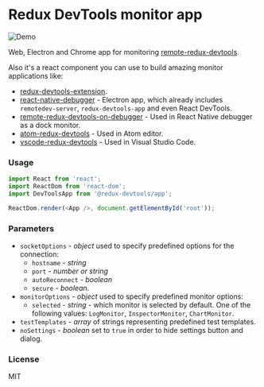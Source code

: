 # Redux DevTools monitor app

![Demo](https://raw.githubusercontent.com/zalmoxisus/remote-redux-devtools/master/demo.gif)

Web, Electron and Chrome app for monitoring [remote-redux-devtools](https://github.com/zalmoxisus/remote-redux-devtools).

Also it's a react component you can use to build amazing monitor applications like:

- [redux-devtools-extension](https://github.com/zalmoxisus/redux-devtools-extension).
- [react-native-debugger](https://github.com/jhen0409/react-native-debugger) - Electron app, which already includes `remotedev-server`, `redux-devtools-app` and even React DevTools.
- [remote-redux-devtools-on-debugger](https://github.com/jhen0409/remote-redux-devtools-on-debugger) - Used in React Native debugger as a dock monitor.
- [atom-redux-devtools](https://github.com/zalmoxisus/atom-redux-devtools) - Used in Atom editor.
- [vscode-redux-devtools](https://github.com/jkzing/vscode-redux-devtools) - Used in Visual Studio Code.

### Usage

```js
import React from 'react';
import ReactDom from 'react-dom';
import DevToolsApp from '@redux-devtools/app';

ReactDom.render(<App />, document.getElementById('root'));
```

### Parameters

- `socketOptions` - _object_ used to specify predefined options for the connection:
  - `hostname` - _string_
  - `port` - _number or string_
  - `autoReconnect` - _boolean_
  - `secure` - _boolean_.
- `monitorOptions` - _object_ used to specify predefined monitor options:
  - `selected` - _string_ - which monitor is selected by default. One of the following values: `LogMonitor`, `InspectorMonitor`, `ChartMonitor`.
- `testTemplates` - _array_ of strings representing predefined test templates.
- `noSettings` - _boolean_ set to `true` in order to hide settings button and dialog.

### License

MIT
